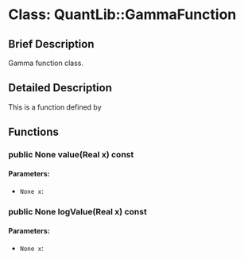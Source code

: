 # Class: QuantLib::GammaFunction

## Brief Description
Gamma function class. 

## Detailed Description
This is a function defined by  

## Functions
### public None value(Real x) const

#### Parameters:
- `None x`: 

### public None logValue(Real x) const

#### Parameters:
- `None x`: 

